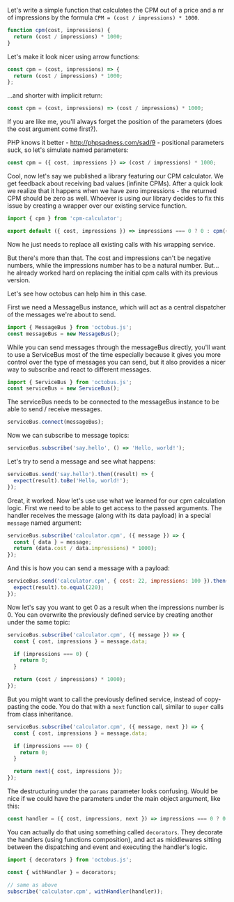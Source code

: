 Let's write a simple function that calculates the CPM out of a price and a nr of impressions by the formula `CPM = (cost / impressions) * 1000`.

```js
function cpm(cost, impressions) {
  return (cost / impressions) * 1000;
}
```

Let's make it look nicer using arrow functions:

```js
const cpm = (cost, impressions) => {
  return (cost / impressions) * 1000;
};
```

...and shorter with implicit return:

```js
const cpm = (cost, impressions) => (cost / impressions) * 1000;
```

If you are like me, you'll always forget the position of the parameters (does the cost argument come first?).

PHP knows it better - http://phpsadness.com/sad/9 - positional parameters suck, so let's simulate named parameters:

```js
const cpm = ({ cost, impressions }) => (cost / impressions) * 1000;
```

Cool, now let's say we published a library featuring our CPM calculator. We get feedback about receiving bad values (infinite CPMs).
After a quick look we realize that it happens when we have zero impressions - the returned CPM should be zero as well.
Whoever is using our library decides to fix this issue by creating a wrapper over our existing service function.

```js
import { cpm } from 'cpm-calculator';

export default ({ cost, impressions }) => impressions === 0 ? 0 : cpm({ cost, impressions });
```

Now he just needs to replace all existing calls with his wrapping service.

But there's more than that. The cost and impressions can't be negative numbers, while the impressions number has to be a natural number.
But... he already worked hard on replacing the initial cpm calls with its previous version.

Let's see how octobus can help him in this case.

First we need a MessageBus instance, which will act as a central dispatcher of the messages we're about to send.

```js
import { MessageBus } from 'octobus.js';
const messageBus = new MessageBus();
```



While you can send messages through the messageBus directly, you'll want to use a ServiceBus most of the time especially because it gives you more control over the type of messages you can send, but it also provides a nicer way to subscribe and react to different messages.

```js
import { ServiceBus } from 'octobus.js';
const serviceBus = new ServiceBus();
```

The serviceBus needs to be connected to the messageBus instance to be able to send / receive messages.

```js
serviceBus.connect(messageBus);
```

Now we can subscribe to message topics:

```js
serviceBus.subscribe('say.hello', () => 'Hello, world!');
```

Let's try to send a message and see what happens:

```js
serviceBus.send('say.hello').then((result) => {
  expect(result).toBe('Hello, world!');
});
```

Great, it worked.
Now let's use use what we learned for our cpm calculation logic.
First we need to be able to get access to the passed arguments. The handler receives the message (along with its data payload) in a special `message` named argument:

```js
serviceBus.subscribe('calculator.cpm', ({ message }) => {
  const { data } = message;
  return (data.cost / data.impressions) * 1000);
});
```

And this is how you can send a message with a payload:

```js
serviceBus.send('calculator.cpm', { cost: 22, impressions: 100 }).then((result) => {
  expect(result).to.equal(220);
});
```

Now let's say you want to get 0 as a result when the impressions number is 0. You can overwrite the previously defined service by creating another under the same topic:

```js
serviceBus.subscribe('calculator.cpm', ({ message }) => {
  const { cost, impressions } = message.data;

  if (impressions === 0) {
    return 0;
  }

  return (cost / impressions) * 1000);
});
```

But you might want to call the previously defined service, instead of copy-pasting the code. You do that with a `next` function call, similar to `super` calls from class inheritance.
```js
serviceBus.subscribe('calculator.cpm', ({ message, next }) => {
  const { cost, impressions } = message.data;

  if (impressions === 0) {
    return 0;
  }

  return next({ cost, impressions });
});
```

The destructuring under the `params` parameter looks confusing. Would be nice if we could have the parameters under the main object argument, like this:
```js
const handler = ({ cost, impressions, next }) => impressions === 0 ? 0 : next({ cost, impressions });
```

You can actually do that using something called `decorators`. They decorate the handlers (using functions composition), and act as middlewares sitting between the dispatching and event and executing the handler's logic.

```js
import { decorators } from 'octobus.js';

const { withHandler } = decorators;

// same as above
subscribe('calculator.cpm', withHandler(handler));
```
